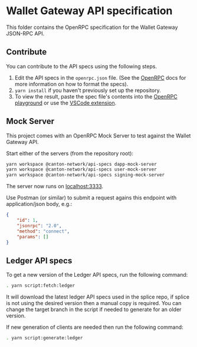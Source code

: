 # Wallet Gateway API specification

This folder contains the OpenRPC specification for the Wallet Gateway JSON-RPC API.

## Contribute

You can contribute to the API specs using the following steps.

1. Edit the API specs in the `openrpc.json` file. (See the [OpenRPC](https://open-rpc.org/) docs for more information on how to format the specs).
2. `yarn install` if you haven't previously set up the repository.
3. To view the result, paste the spec file's contents into the [OpenRPC playground](https://playground.open-rpc.org/) or use the [VSCode extension](https://marketplace.visualstudio.com/items?itemName=OPEN-RPC.OPEN-RPC).

## Mock Server

This project comes with an OpenRPC Mock Server to test against the Wallet Gateway API.

Start either of the servers (from the repository root):

```sh
yarn workspace @canton-network/api-specs dapp-mock-server
yarn workspace @canton-network/api-specs user-mock-server
yarn workspace @canton-network/api-specs signing-mock-server
```

The server now runs on [localhost:3333](http://localhost:3333/).

Use Postman (or similar) to submit a request agains this endpoint with application/json body, e.g.:

```json
{
    "id": 1,
    "jsonrpc": "2.0",
    "method": "connect",
    "params": []
}
```

## Ledger API specs

To get a new version of the Ledger API specs, run the following command:

```sh
. yarn script:fetch:ledger
```

It will download the latest ledger API specs used in the splice repo, if splice is not using the desired version then a manual copy is required.
You can change the target branch in the script if needed to generate for an older version.

If new generation of clients are needed then run the following command:

```sh
. yarn script:generate:ledger
```
